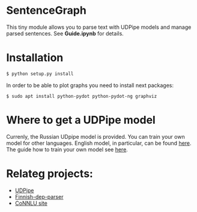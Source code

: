 # SentenceGraph

This tiny module allows you to parse text with UDPipe models and manage parsed sentences. See **Guide.ipynb** for details.

# Installation

```bash
$ python setup.py install
```

In order to be able to plot graphs you need to install next packages:
```
$ sudo apt install python-pydot python-pydot-ng graphviz
```
# Where to get a UDPipe model

Currenly, the Russian UDpipe model is provided. You can train your own model for other languages. English model, in particular, can be found [here](https://lindat.mff.cuni.cz/repository/xmlui/handle/11234/1-2998). The guide how to train your own model see [here](https://astromis.github.io/2019/05/15/discover_the_udpipe.html). 

# Relateg projects:

* [UDPipe](https://github.com/ufal/udpipe)
* [Finnish-dep-parser](https://github.com/TurkuNLP/Finnish-dep-parser)
* [CoNNLU site](https://universaldependencies.org/format.html)
